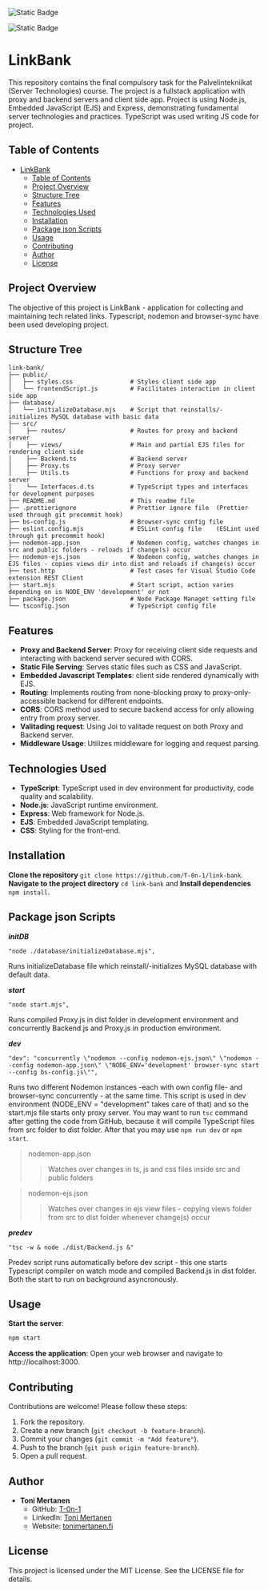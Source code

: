 ![Static Badge](https://img.shields.io/badge/student_name-Toni_Mertanen-blue)

![Static Badge](https://img.shields.io/badge/student_number-x085916-blue)

# LinkBank

This repository contains the final compulsory task for the Palvelintekniikat (Server Technologies) course.
The project is a fullstack application with proxy and backend servers and client side app.
Project is using Node.js, Embedded JavaScript (EJS) and Express, demonstrating fundamental server technologies and practices.
TypeScript was used writing JS code for project.

## Table of Contents

- [LinkBank](#linkbank)
  - [Table of Contents](#table-of-contents)
  - [Project Overview](#project-overview)
  - [Structure Tree](#structure-tree)
  - [Features](#features)
  - [Technologies Used](#technologies-used)
  - [Installation](#installation)
  - [Package json Scripts](#package-json-scripts)
  - [Usage](#usage)
  - [Contributing](#contributing)
  - [Author](#author)
  - [License](#license)

## Project Overview

The objective of this project is LinkBank - application for collecting and maintaining tech related links.
Typescript, nodemon and browser-sync have been used developing project.

## Structure Tree

```plaintext
link-bank/
├── public/
│   ├── styles.css                # Styles client side app
│   └── frontendScript.js         # Facilitates interaction in client side app
├── database/
│   └── initializeDatabase.mjs    # Script that reinstalls/-initializes MySQL database with basic data
├── src/
│    ├── routes/                  # Routes for proxy and backend server
│    ├── views/                   # Main and partial EJS files for rendering client side
│    ├── Backend.ts               # Backend server
│    ├── Proxy.ts                 # Proxy server
│    ├── Utils.ts                 # Functions for proxy and backend server
│    └── Interfaces.d.ts          # TypeScript types and interfaces for development purposes
├── README.md                     # This readme file
├── .prettierignore               # Prettier ignore file  (Prettier used through git precommit hook)
├── bs-config.js                  # Browser-sync config file
├── eslint.config.mjs             # ESLint config file    (ESLint used through git precommit hook)
├── nodemon-app.json              # Nodemon config, watches changes in src and public folders - reloads if change(s) occur
├── nodemon-ejs.json              # Nodemon config, watches changes in EJS files - copies views dir into dist and reloads if change(s) occur
├── test.http                     # Test cases for Visual Studio Code extension REST Client
├── start.mjs                     # Start script, action varies depending on is NODE_ENV 'development' or not
├── package.json                  # Node Package Managet setting file
└── tsconfig.json                 # TypeScript config file
```

## Features

- **Proxy and Backend Server**: Proxy for receiving client side requests and interacting with backend server secured with CORS.
- **Static File Serving**: Serves static files such as CSS and JavaScript.
- **Embedded Javascript Templates**: client side rendered dynamically with EJS.
- **Routing**: Implements routing from none-blocking proxy to proxy-only-accessible backend for different endpoints.
- **CORS**: CORS method used to secure backend access for only allowing entry from proxy server.
- **Valitading request**: Using Joi to valitade request on both Proxy and Backend server.
- **Middleware Usage**: Utilizes middleware for logging and request parsing.

## Technologies Used

- **TypeScript**: TypeScript used in dev environment for productivity, code quality and scalability.
- **Node.js**: JavaScript runtime environment.
- **Express**: Web framework for Node.js.
- **EJS**: Embedded JavaScript templating.
- **CSS**: Styling for the front-end.

## Installation

**Clone the repository** `git clone https://github.com/T-0n-1/link-bank`. **Navigate to the project directory** `cd link-bank` and
**Install dependencies** `npm install`.

## Package json Scripts

**_initDB_**

```
"node ./database/initializeDatabase.mjs",
```

Runs initializeDatabase file which reinstall/-initializes MySQL database with default data.

**_start_**

```
"node start.mjs",
```

Runs compiled Proxy.js in dist folder in development environment and concurrently Backend.js and Proxy.js in production environment.

**_dev_**

```
"dev": "concurrently \"nodemon --config nodemon-ejs.json\" \"nodemon --config nodemon-app.json\" \"NODE_ENV='development' browser-sync start --config bs-config.js\"",
```

Runs two different Nodemon instances -each with own config file- and browser-sync concurrently - at the same time. This script is used in dev environment (NODE_ENV = "development" takes care of that) and so the start.mjs file starts only proxy server. You may want to run `tsc` command after getting the code from GitHub, because it will compile TypeScript files from src folder to dist folder. After that you may use `npm run dev` or `npm start`.

> nodemon-app.json
>
> > Watches over changes in ts, js and css files inside src and public folders

> nodemon-ejs.json
>
> > Watches over changes in ejs view files - copying views folder from src to dist folder whenever change(s) occur

**_predev_**

```
"tsc -w & node ./dist/Backend.js &"
```

Predev script runs automatically before dev script - this one starts Typescript compiler on watch mode and compiled Backend.js in dist folder. Both the start to run on background asyncronously.

## Usage

**Start the server**:

```bash
npm start
```

**Access the application**:
Open your web browser and navigate to http://localhost:3000.

## Contributing

Contributions are welcome! Please follow these steps:

1. Fork the repository.
2. Create a new branch (`git checkout -b feature-branch`).
3. Commit your changes (`git commit -m "Add feature"`).
4. Push to the branch (`git push origin feature-branch`).
5. Open a pull request.

## Author

- **Toni Mertanen**
  - GitHub: [T-0n-1](https://github.com/T-0n-1)
  - LinkedIn: [Toni Mertanen](https://www.linkedin.com/in/toni-mertanen)
  - Website: [tonimertanen.fi](https://tonimertanen.fi)

## License

This project is licensed under the MIT License. See the LICENSE file for details.
